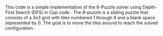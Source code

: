 This code is a simple implementation of the 8-Puzzle solver using Depth-First Search (DFS) in Cpp code . The 8-puzzle is a sliding puzzle that consists of a 3x3 grid with tiles numbered 1 through 8 and a blank space represented by 0. The goal is to move the tiles around to reach the solved configuration.

